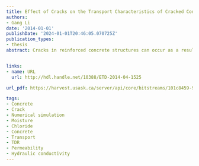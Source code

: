 ```yaml
---
title: Effect of Cracks on the Transport Characteristics of Cracked Concrete
authors:
- Gang Li
date: '2014-01-01'
publishDate: '2024-01-01T20:46:05.070725Z'
publication_types:
- thesis
abstract: Cracks in reinforced concrete structures can occur as a result of many phenomena such as fresh concrete bleeding, restrained shrinkage, thermal gradients, freeze-thaw cycles, alkali-aggregate reactions, and can also be induced by external loading. Thus, concrete becomes more vulnerable to the processes of deterioration by corrosion of reinforcement. The corrosion rate of cracked reinforced concrete in different exposure conditions has been studied by some researchers. However, it is not clear how the presence of cracks affects the corrosion-determining factors, which control the corrosion pattern at the crack. The objective of this project was to develop an understanding of the effects of cracking on the transport characteristics under wetting and drying cycles. In this project, flexural loading induced natural cracks, and parallel-wall artificial cracks were studied. The infiltration properties of those cracks were evaluated by the tension infiltrometry technique. The saturation conditions around the crack were monitored with the Time Domain Reflectometry (TDR) technique. A numerical simulation was carried out to model the evolution of saturation in the cracked beams; in the model two crack modeling approaches were employed and compared. The infiltration test showed that the presence of both artificial and natural cracks (0.3 mm and 1.0 mm) dramatically increased the permeability of concrete. The value of hydraulic conductivity was increased by up to 5 orders of magnitude at the location of the crack. The evolution of water saturation of the cracked concrete under wetting and drying conditions was analyzed as colour-scaled images and the water saturation contours were compared for different crack openings. For the artificial crack samples, a deviation from the expected “perfectly symmetric” flow regime around a straight crack was observed. This was probably caused by the micro cracks induced during the shim pull-out process or a non-uniform compaction around the shim insertion. For the natural cracks, in the drying phase, smaller cracks seemed to have better water storage. Hence, the water saturation decreased at a slightly slower rate. The crack behaved like an open surface that was exposed to the environment. Application of the same material properties to the open surface and the crack surface did not bring a large error for the water flow simulations. A hysteresis phenomenon has been found during the identification of the Van Genuchten material parameters using an inverse modelling approach, with Ks=5×10-10 cm/s, α =4.33×10-4, for the wetting phase, n=1.32 and for the drying phase, n=2.0. The simulation results suggest that for the simple flexural crack, the 1D crack line averaged from the front and back crack lines is capable of representing the crack in the wetting and drying scenario. The crack could be modelled as “free surface” or “equivalent porous medium”.


links:
- name: URL
  url: http://hdl.handle.net/10388/ETD-2014-04-1525

url_pdf: https://harvest.usask.ca/server/api/core/bitstreams/101c8459-9c97-4dab-919f-967bf605595f/content

tags:
- Concrete
- Crack
- Numerical simulation
- Moisture
- Chloride
- Concrete
- Transport
- TDR
- Permeability
- Hydraulic conductivity
---
```

